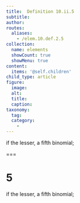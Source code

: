 ```yaml
---
title:  Definition 10.ii.5
subtitle: 
author:
routes:
  aliases:
    - /elem.10.def.2.5
collection:
  name: elements
  showCount: true
  showMenu: true
content:
  items: '@self.children'
child_type: article
figure:
  image:
  alt:
  title:
  caption:
taxonomy:
  tag:
  category:
    - 
---
```


<p>if the lesser, a <hi rend="bold">fifth binomial</hi>;</p>

===

<h1>5</h1>
<p>if the lesser, a <span class="bold">fifth binomial</span>;</p>
